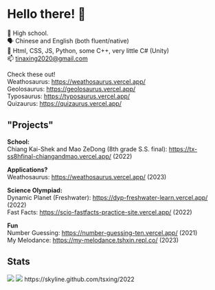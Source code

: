# Hello there! 👋


🔭 High school. <br>
🗣️ Chinese and English (both fluent/native) <br>
🧩 Html, CSS, JS, Python, some C++, very little C# (Unity)<br>
📫 tinaxing2020@gmail.com <br>

Check these out! <br>
Weathosaurus: https://weathosaurus.vercel.app/ <br>
Geolosaurus:  https://geolosaurus.vercel.app/ <br>
Typosaurus: https://typosaurus.vercel.app/  <br>
Quizaurus: https://quizaurus.vercel.app/

## "Projects" <br>
**School:** <br>
Chiang Kai-Shek and Mao ZeDong (8th grade S.S. final): https://tx-ss8hfinal-chiangandmao.vercel.app/  (2022) <br>

**Applications?** <br>
Weathosaurus: https://weathosaurus.vercel.app/ (2023) <br>

**Science Olympiad:** <br>
Dynamic Planet (Freshwater): https://dyp-freshwater-learn.vercel.app/  (2022) <br>
Fast Facts: https://scio-fastfacts-practice-site.vercel.app/ (2022) <br>

**Fun** <br>
Number Guessing: https://number-guessing-ten.vercel.app/ (2021) <br>
My Melodance: https://my-melodance.tshxin.repl.co/  (2023) <br>


## Stats
<img src="https://github-readme-stats.vercel.app/api?username=tsxing">
<img src="https://github-readme-stats.vercel.app/api/top-langs/?username=tsxing">
https://skyline.github.com/tsxing/2022
